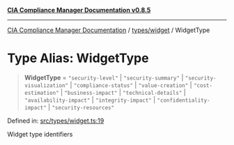 [**CIA Compliance Manager Documentation v0.8.5**](../../../README.md)

***

[CIA Compliance Manager Documentation](../../../modules.md) / [types/widget](../README.md) / WidgetType

# Type Alias: WidgetType

> **WidgetType** = `"security-level"` \| `"security-summary"` \| `"security-visualization"` \| `"compliance-status"` \| `"value-creation"` \| `"cost-estimation"` \| `"business-impact"` \| `"technical-details"` \| `"availability-impact"` \| `"integrity-impact"` \| `"confidentiality-impact"` \| `"security-resources"`

Defined in: [src/types/widget.ts:19](https://github.com/Hack23/cia-compliance-manager/blob/3ae0301247f765ba03c8c0fe645db4718bb8af76/src/types/widget.ts#L19)

Widget type identifiers
